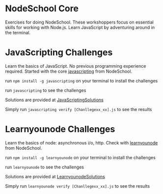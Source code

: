 # NodeSchool Core
Exercises for doing NodeSchool. 
These workshoppers focus on essential skills for working with Node.js.
Learn JavaScript by adventuring around in the terminal.

# JavaScripting Challenges
Learn the basics of JavaScript. No previous programming experience required.
Started with the core [javascripting](https://nodeschool.io/#workshopper-list) from NodeSchool.


run `npm install -g javascripting` on your terminal to install the challenges

run `javascripting` to see the challenges

Solutions are provided at [JavaScriptingSolutions](https://github.com/fbiztk110/NodeSchool/tree/master/JavaScriptingSolutions)

Simply run
`javascripting verify [Chanllegexx_xx].js` to see the results

# Learnyounode Challenges
Learn the basics of node: asynchronous i/o, http. 
Check with [learnyounode](https://nodeschool.io/#workshopper-list) from NodeSchool.

run `npm install -g learnyounode` on your terminal to install the challenges

run `learnyounode` to see the challenges

Solutions are provided at [LearnyounodeSolutions](https://github.com/fbiztk110/NodeSchool/tree/master/LearnyounodeSolutions)

Simply run
`learnyounode verify [Chanllegexx_xx].js` to see the results
